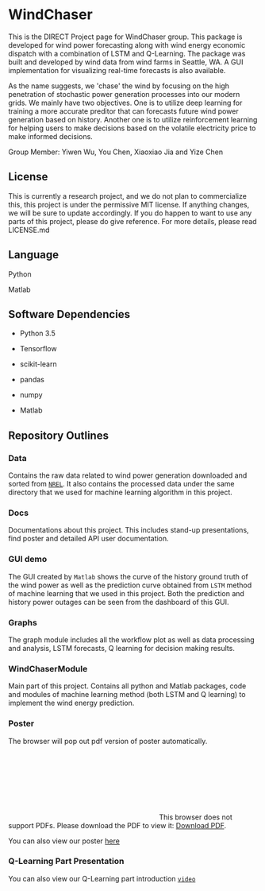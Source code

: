# WindChaser
This is the DIRECT Project page for WindChaser group. This package is developed for wind power forecasting along with wind energy economic dispatch with a combination of LSTM and Q-Learning. The package was built and developed by wind data from wind farms in Seattle, WA. A GUI implementation for visualizing real-time forecasts is also available.

As the name suggests, we 'chase' the wind by focusing on the high penetration of stochastic power generation processes into our modern grids. We mainly have two objectives. One is to utilize deep learning for training a more accurate preditor that can forecasts future wind power generation based on history. Another one is to utilize reinforcement learning for helping users to make decisions based on the volatile electricity price to make informed decisions.

Group Member: Yiwen Wu, You Chen, Xiaoxiao Jia and Yize Chen

## License
This is currently a research project, and we do not plan to commercialize this, this project is under the permissive MIT license. If anything changes, we will be sure to update accordingly. If you do happen to want to use any parts of this project, please do give reference. For more details, please read LICENSE.md

## Language
Python 

Matlab

## Software Dependencies

* Python 3.5

* Tensorflow

* scikit-learn

* pandas

* numpy

* Matlab

## Repository Outlines

### Data
Contains the raw data related to wind power generation downloaded and sorted from <a href="https://www.nrel.gov/">`NREL`</a>. It also contains the processed data under the same directory that we used for machine learning algorithm in this project.

### Docs
Documentations about this project. This includes stand-up presentations, find poster and detailed API user documentation.

### GUI demo
The GUI created by `Matlab` shows the curve of the history ground truth of the wind power  as well as the prediction curve obtained from `LSTM` method of machine learning that we used in this project. Both the prediction and history power outages can be seen from the dashboard of this GUI.


### Graphs
The graph module includes all the workflow plot as well as data processing and analysis, LSTM forecasts, Q learning for decision making results.

### WindChaserModule
Main part of this project. Contains all python and Matlab packages, code and modules of machine learning method (both LSTM and Q learning) to implement the wind energy prediction.

### Poster
The browser will pop out pdf version of poster automatically.
<object data="http://blogs.uw.edu/yizechen/files/2018/03/Poster.pdf" type="application/pdf" width="700px" height="700px">
    <embed src="http://blogs.uw.edu/yizechen/files/2018/03/Poster.pdf">
        This browser does not support PDFs. Please download the PDF to view it: <a href="http://blogs.uw.edu/yizechen/files/2018/03/Poster.pdf">Download PDF</a>.</p>
    </embed>
</object>

You can also view our poster [here](https://github.com/yiwen26/WindChaser/blob/master/Docs/Presentation%20and%20posters/Poster.pdf)

### Q-Learning Part Presentation
You can also view our Q-Learning part introduction <a href="https://www.dropbox.com/s/avw5zm5t86dw7dq/Yize%20Part.mp4?dl=0">`video`</a>



